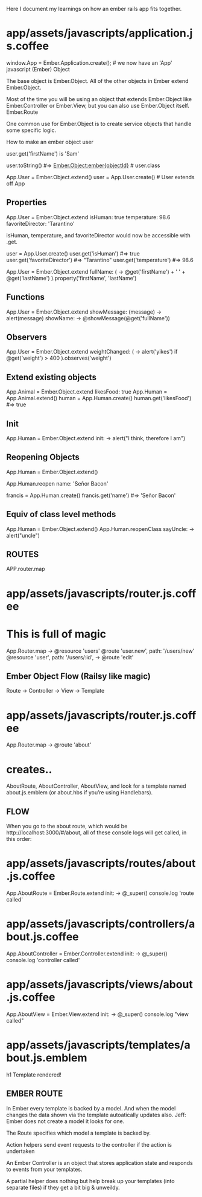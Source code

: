 Here I document my learnings on how an ember rails app fits together.

# app/assets/javascripts/application.js.coffee
window.App = Ember.Application.create();          # we now have an 'App' javascript (Ember) Object

The base object is Ember.Object. All of the other objects in Ember extend Ember.Object.

Most of the time you will be using an object that extends Ember.Object 
like Ember.Controller or Ember.View, but you can also use Ember.Object itself. 
Ember.Route

One common use for Ember.Object is to create service objects that handle some specific logic.

How to make an ember object
user

user.get('firstName') is 'Sam'

user.toString() #=> <Ember.Object:ember{objectId}>     # user.class

App.User = Ember.Object.extend()
user = App.User.create()             # User extends off App


Properties
----------
App.User = Ember.Object.extend
  isHuman: true
  temperature: 98.6
  favoriteDirector: 'Tarantino'

isHuman, temperature, and favoriteDirector would now be accessible with .get.

user = App.User.create()
user.get('isHuman') #=> true
user.get('favoriteDirector') #=> "Tarantino"
user.get('temperature') #=> 98.6

App.User = Ember.Object.extend
  fullName: ( ->
    @get('firstName') + ' ' + @get('lastName')
  ).property('firstName', 'lastName')

Functions
---------
App.User = Ember.Object.extend
  showMessage: (message) -> alert(message)
  showName: -> @showMessage(@get('fullName'))

Observers
---------
App.User = Ember.Object.extend
  weightChanged: ( ->
    alert('yikes') if @get('weight') > 400
  ).observes('weight')

Extend existing objects
-----------------------
App.Animal = Ember.Object.extend
  likesFood: true
App.Human = App.Animal.extend()
human = App.Human.create()
human.get('likesFood') #=> true

Init
----
App.Human = Ember.Object.extend
  init: -> alert("I think, therefore I am")


Reopening Objects
-----------------
App.Human = Ember.Object.extend()

App.Human.reopen
  name: 'Señor Bacon'

francis = App.Human.create()
francis.get('name') #=> 'Señor Bacon'


Equiv of class level methods
-----------------------------
App.Human = Ember.Object.extend()
App.Human.reopenClass
  sayUncle: -> alert("uncle")

ROUTES
------
APP.router.map

# app/assets/javascripts/router.js.coffee
# This is full of magic

App.Router.map ->
  @resource 'users'
  @route 'user.new', path: '/users/new'
  @resource 'user', path: '/users/:id', ->
    @route 'edit'

Ember Object Flow (Railsy like magic)
-------------------------------------
Route -> Controller -> View -> Template

# app/assets/javascripts/router.js.coffee
App.Router.map ->
  @route 'about'

# creates..
AboutRoute, AboutController, AboutView, and look for a template named about.js.emblem (or about.hbs if you’re using Handlebars). 

FLOW
----
When you go to the about route, which would be http://localhost:3000/#/about, all of these console logs will get called, in this order:

# app/assets/javascripts/routes/about.js.coffee
App.AboutRoute = Ember.Route.extend
  init: ->
    @_super()
    console.log 'route called'

# app/assets/javascripts/controllers/about.js.coffee
App.AboutController = Ember.Controller.extend
  init: ->
    @_super()
    console.log 'controller called'


# app/assets/javascripts/views/about.js.coffee
App.AboutView = Ember.View.extend
  init: ->
    @_super()
    console.log "view called"

# app/assets/javascripts/templates/about.js.emblem
  h1 Template rendered!

EMBER ROUTE
-----------


In Ember every template is backed by a model. And when the model changes the data shown via the template autoatically updates also.
Jeff: Ember does not create a model it looks for one.

The Route specifies which model a template is backed by.


Action helpers send event requests to the controller if the action is undertaken

An Ember Controller is an object that stores application state and responds to events from your templates.

A partial helper does nothing but help break up your templates (into separate files) if they get a bit big & unweildy.
